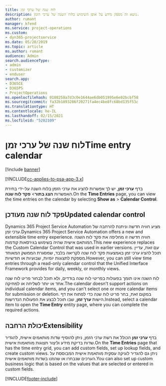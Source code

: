 ```yaml
---
title: לוח שנה של ערכי זמן
description: נושא זה מספק מידע על אופן השימוש בלוח השנה של ערכי הזמן.
author: rumant
manager: kfend
ms.service: project-operations
ms.custom:
- dyn365-projectservice
ms.date: 05/20/2019
ms.topic: article
ms.author: rumant
audience: Admin
search.audienceType:
- admin
- customizer
- enduser
search.app:
- D365CE
- D365PS
- ProjectOperations
ms.openlocfilehash: 0188258a7d3c0e1644ae6db051995e6e02bcbf58
ms.sourcegitcommit: fa32b1893286f20271fa4ec4be8fc68bd135f53c
ms.translationtype: HT
ms.contentlocale: he-IL
ms.lasthandoff: 02/15/2021
ms.locfileid: "5282109"
---
```

# <a name="time-entry-calendar"></a><span data-ttu-id="e8350-103">לוח שנה של ערכי זמן</span><span class="sxs-lookup"><span data-stu-id="e8350-103">Time entry calendar</span></span>

[!include [banner](../includes/psa-now-project-operations.md)]

[!INCLUDE[cc-applies-to-psa-app-3.x](../includes/cc-applies-to-psa-app-3x.md)]

<span data-ttu-id="e8350-104">בדף **ערכי זמן**, יש לך אפשרות להציג את ערכי הזמן בלוח השנה על-ידי בחירת האפשרות **הצג בתור**\> **פקד לוח שנה**.</span><span class="sxs-lookup"><span data-stu-id="e8350-104">On the **Time Entries** page, you can view the time entries on the calendar by selecting **Show as** \> **Calendar Control**.</span></span>

## <a name="updated-calendar-control"></a><span data-ttu-id="e8350-105">פקד לוח שנה מעודכן</span><span class="sxs-lookup"><span data-stu-id="e8350-105">Updated calendar control</span></span>

<span data-ttu-id="e8350-106">Dynamics 365 Project Service Automation מציע חוויה חדשה וניתנת להרחבה של ערכי זמן.</span><span class="sxs-lookup"><span data-stu-id="e8350-106">Dynamics 365 Project Service Automation offers a new and extensible time entry experience.</span></span> <span data-ttu-id="e8350-107">חוויה חדשה זו מחליפה את פקד לוח השנה המותאם אישית שהיה בשימוש בגירסאות קודמות.</span><span class="sxs-lookup"><span data-stu-id="e8350-107">This new experience replaces the Custom Calendar Control that was used in earlier versions.</span></span> <span data-ttu-id="e8350-108">עם זאת, עדיין תוכל להציג ערכי זמן באמצעות פקד לוח שנה לקריאה בלבד, שמסגרת הממשק המאוחד מספקת לתצוגות יומיות, שבועיות או חודשיות.</span><span class="sxs-lookup"><span data-stu-id="e8350-108">However, you can still view time entries through a read-only calendar control that the Unified Interface Framework provides for daily, weekly, or monthly views.</span></span>

<span data-ttu-id="e8350-109">לוח השנה אינו תומך בפעולות בפריטי לוח שנה בודדים, ולא תוכל לבחור פריט לוח שנה אחד או יותר לשליחה או למחיקה.</span><span class="sxs-lookup"><span data-stu-id="e8350-109">The calendar doesn't support actions on individual calendar items, and you can't select one or more calendar items for submission or deletion.</span></span> <span data-ttu-id="e8350-110">במקום זאת, בחר פריט לוח שנה כדי לפתוח את דף הישות **ערך זמן**, שבו תוכל לבצע את הפעולות הנדרשות.</span><span class="sxs-lookup"><span data-stu-id="e8350-110">Instead, select a calendar item to open the **Time Entry** entity page, where you can complete the required actions.</span></span>

## <a name="extensibility"></a><span data-ttu-id="e8350-111">יכולת הרחבה</span><span class="sxs-lookup"><span data-stu-id="e8350-111">Extensibility</span></span>

<span data-ttu-id="e8350-112">בדף **ערכי זמן** הכולל את רשת ערכי הזמן, ניתן להוסיף שדות מותאמים אישית, להגדיר שדות בדיקת מידע וליצור תצוגות מותאמות אישית.</span><span class="sxs-lookup"><span data-stu-id="e8350-112">On the **Time Entries** page that has the time entry grid, you can add custom fields, set up lookup fields, and create custom views.</span></span> <span data-ttu-id="e8350-113">ניתן גם להגדיר לוגיקה עסקית מותאמת אישית המבוססת על הערכים שנבחרו או שהוזנו בשדות מותאמים אישית.</span><span class="sxs-lookup"><span data-stu-id="e8350-113">You can also set up custom business logic that is based on the values that are selected or entered in custom fields.</span></span>


[!INCLUDE[footer-include](../includes/footer-banner.md)]